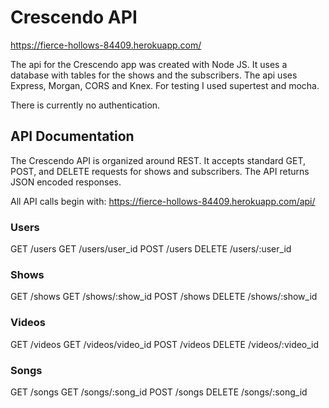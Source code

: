 # Crescendo API

https://fierce-hollows-84409.herokuapp.com/

The api for the Crescendo app was created with Node JS. It uses a database with tables for the shows and the subscribers. The api uses Express, Morgan, CORS and Knex. For testing I used supertest and mocha.

There is currently no authentication.

## API Documentation

The Crescendo API is organized around REST. It accepts standard GET, POST, and DELETE requests for shows and subscribers. The API returns JSON encoded responses.

All API calls begin with: https://fierce-hollows-84409.herokuapp.com/api/

### Users

GET /users GET /users/user_id POST /users DELETE /users/:user_id

### Shows

GET /shows GET /shows/:show_id POST /shows DELETE /shows/:show_id

### Videos

GET /videos GET /videos/video_id POST /videos DELETE /videos/:video_id

### Songs

GET /songs GET /songs/:song_id POST /songs DELETE /songs/:song_id
